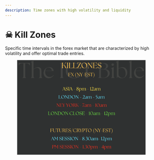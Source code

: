 ```yaml
---
description: Time zones with high volatility and liquidity
---
```


# ☠ Kill Zones

Specific time intervals in the forex market that are characterized by high volatility and offer optimal trade entries.

<figure><img src="../.gitbook/assets/image (13) (2).png" alt=""><figcaption></figcaption></figure>
